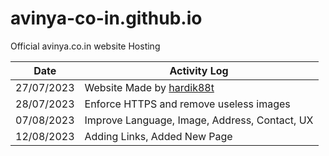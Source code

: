# avinya-co-in.github.io
Official avinya.co.in website Hosting

|Date           |Activity Log                                                                                   |
|---------------|-----------------------------------------------------------------------------------------------|
|27/07/2023     |Website Made by [hardik88t](https://github.com/hardik88t)                                      |
|28/07/2023     |Enforce HTTPS and remove useless images                                                        |
|07/08/2023     |Improve Language, Image, Address, Contact, UX                                                  |
|12/08/2023     |Adding Links, Added New Page                                                                   |



